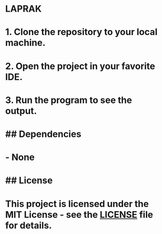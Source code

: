 # LAPRAK
# 1. Clone the repository to your local machine.
# 2. Open the project in your favorite IDE.
# 3. Run the program to see the output.
#
# ## Dependencies
# - None
#
# ## License
# This project is licensed under the MIT License - see the [LICENSE](LICENSE) file for details.
